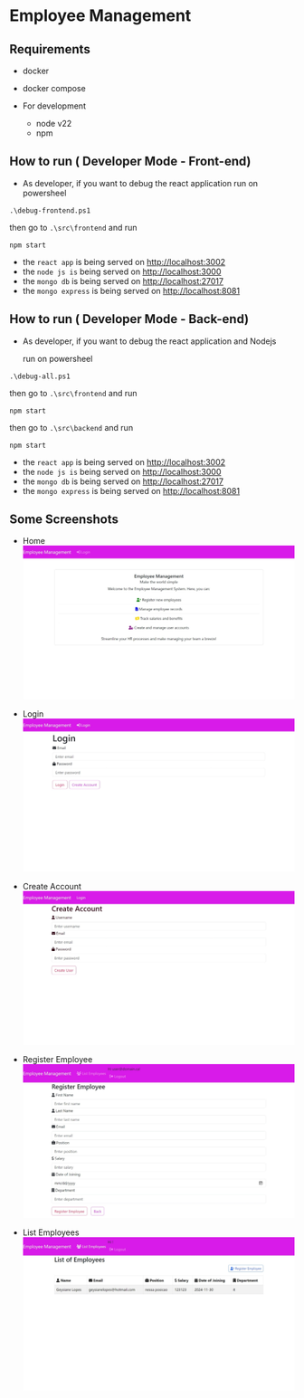 # Employee Management

## Requirements

- docker
- docker compose

- For development
  - node v22
  - npm

## How to run ( Developer Mode - Front-end)

- As developer, if you want to debug the react application
  run on powersheel

```
.\debug-frontend.ps1
```

then go to `.\src\frontend` and run

```
npm start
```

- the `react app` is being served on [http://localhost:3002](http://localhost:3002)
- the `node js is` being served on [http://localhost:3000](http://localhost:3000)
- the `mongo db` is being served on [http://localhost:27017](http://localhost:27017)
- the `mongo express` is being served on [http://localhost:8081](http://localhost:8081)

## How to run ( Developer Mode - Back-end)

- As developer, if you want to debug the react application and Nodejs

  run on powersheel

```
.\debug-all.ps1
```

then go to `.\src\frontend` and run

```
npm start
```

then go to `.\src\backend` and run

```
npm start
```

- the `react app` is being served on [http://localhost:3002](http://localhost:3002)
- the `node js is` being served on [http://localhost:3000](http://localhost:3000)
- the `mongo db` is being served on [http://localhost:27017](http://localhost:27017)
- the `mongo express` is being served on [http://localhost:8081](http://localhost:8081)

## Some Screenshots

- Home
  ![Home](./screenshots/home.jpeg)

- Login
  ![login](./screenshots/login.jpeg)

- Create Account
  ![create account](./screenshots/create_account.jpeg)

- Register Employee
  ![Register Employee](./screenshots/register_employee.jpeg)

- List Employees
  ![List Employee](./screenshots/list_employees.jpeg)

